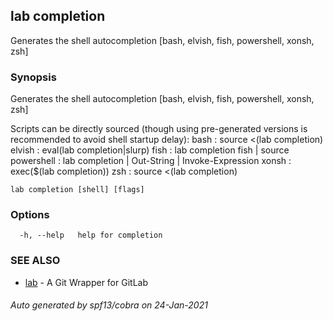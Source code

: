 ## lab completion

Generates the shell autocompletion [bash, elvish, fish, powershell, xonsh, zsh]

### Synopsis

Generates the shell autocompletion [bash, elvish, fish, powershell, xonsh, zsh]

Scripts can be directly sourced (though using pre-generated versions is recommended to avoid shell startup delay):
  bash       : source <(lab completion)
  elvish     : eval(lab completion|slurp)
  fish       : lab completion fish | source
  powershell : lab completion | Out-String | Invoke-Expression
  xonsh      : exec($(lab completion))
  zsh        : source <(lab completion)

```
lab completion [shell] [flags]
```

### Options

```
  -h, --help   help for completion
```

### SEE ALSO

* [lab](index.md)	 - A Git Wrapper for GitLab

###### Auto generated by spf13/cobra on 24-Jan-2021
